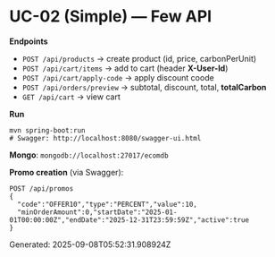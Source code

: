# UC-02 (Simple) — Few API

**Endpoints**
- `POST /api/products` → create product (id, price, carbonPerUnit)
- `POST /api/cart/items` → add to cart (header **X-User-Id**)
- `POST /api/cart/apply-code` → apply discount coode
- `POST /api/orders/preview` → subtotal, discount, total, **totalCarbon**
- `GET /api/cart` → view cart

**Run**
```
mvn spring-boot:run
# Swagger: http://localhost:8080/swagger-ui.html
```
**Mongo**: `mongodb://localhost:27017/ecomdb`

**Promo creation** (via Swagger):
```
POST /api/promos
{
  "code":"OFFER10","type":"PERCENT","value":10,
  "minOrderAmount":0,"startDate":"2025-01-01T00:00:00Z","endDate":"2025-12-31T23:59:59Z","active":true
}
```
Generated: 2025-09-08T05:52:31.908924Z
